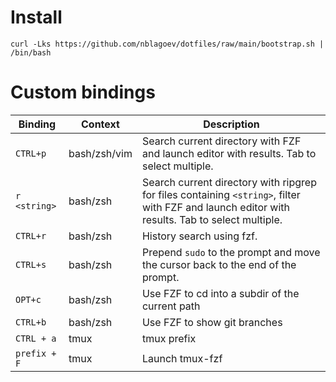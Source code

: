 # Install
```
curl -Lks https://github.com/nblagoev/dotfiles/raw/main/bootstrap.sh | /bin/bash
```
# Custom bindings

| Binding        | Context      | Description                                                                                                                                    |
| -------------- | ------------ | ---------------------------------------------------------------------------------------------------------------------------------------------- |
| `CTRL+p`       | bash/zsh/vim | Search current directory with FZF and launch editor with results. Tab to select multiple.                                                      |
| `r <string>`   | bash/zsh     | Search current directory with ripgrep for files containing `<string>`, filter with FZF and launch editor with results. Tab to select multiple. |
| `CTRL+r`       | bash/zsh     | History search using fzf.                                                                                                                      |
| `CTRL+s`       | bash/zsh     | Prepend `sudo` to the prompt and move the cursor back to the end of the prompt.                                                                |
| `OPT+c`        | bash/zsh     | Use FZF to cd into a subdir of the current path                                                                                                |
| `CTRL+b`       | bash/zsh     | Use FZF to show git branches                                                                                                                   |
| `CTRL + a`     | tmux         | tmux prefix                                                                                                                                    |
| `prefix + F`   | tmux         | Launch tmux-fzf                                                                                                                                |
